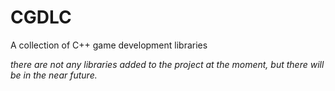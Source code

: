 # CGDLC
A collection of C++ game development libraries

_there are not any libraries added to the project at the moment, but there will be in the near future._
